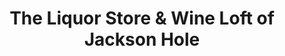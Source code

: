 ---
title: "The Liquor Store & Wine Loft of Jackson Hole"
url: /jackson/the-liquor-store-and-wine-loft-of-jackson-hole/
shop: alcohol
---